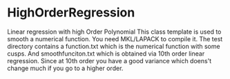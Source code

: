 # HighOrderRegression
Linear regression with high Order Polynomial
This class template is used to smooth a numerical function.
You need MKL/LAPACK to compile it.
The test directory contains a function.txt which is the numerical function with some cusps.
And smoothfunciton.txt which is obtained via 10th order linear regression. 
Since at 10th order you have a good variance which doens't change much if you go to a higher order.
